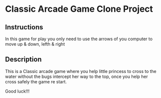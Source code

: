 # Classic Arcade Game Clone Project


## Instructions
In this game for play you only need to use the arrows of you computer to move up & down, lefth & right

## Description
This is a Classic arcade game where you help little princess to cross to the water without the bugs 
intercept her way to the top, once you help her cross safely the game re start.

Good luck!!!


